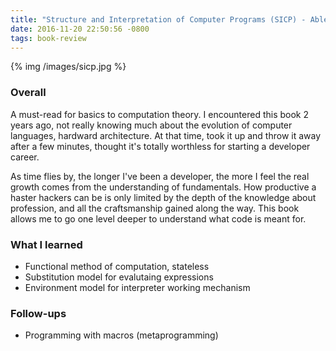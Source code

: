```yaml
---
title: "Structure and Interpretation of Computer Programs (SICP) - Ableson & Sussman"
date: 2016-11-20 22:50:56 -0800
tags: book-review
---
```


{% img /images/sicp.jpg %}

### Overall
A must-read for basics to computation theory. I encountered this book 2 years ago, not really knowing much about the evolution of computer languages, hardward architecture. At that time, took it up and throw it away after a few minutes, thought it's totally worthless for starting a developer career. 

As time flies by, the longer I've been a developer, the more I feel the real growth comes from the understanding of fundamentals. How productive a haster hackers can be is only limited by the depth of the knowledge about profession, and all the craftsmanship gained along the way. This book allows me to go one level deeper to understand what code is meant for. 

### What I learned
- Functional method of computation, stateless
- Substitution model for evalutaing expressions
- Environment model for interpreter working mechanism

### Follow-ups
- Programming with macros (metaprogramming)

